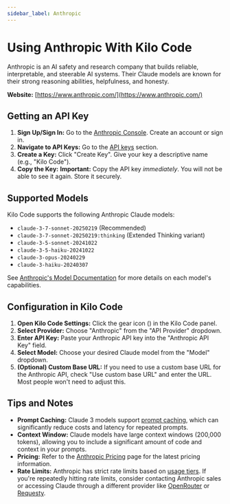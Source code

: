 ```yaml
---
sidebar_label: Anthropic
---
```


# Using Anthropic With Kilo Code

Anthropic is an AI safety and research company that builds reliable, interpretable, and steerable AI systems. Their Claude models are known for their strong reasoning abilities, helpfulness, and honesty.

**Website:** [https://www.anthropic.com/](https://www.anthropic.com/)

## Getting an API Key

1.  **Sign Up/Sign In:** Go to the [Anthropic Console](https://console.anthropic.com/). Create an account or sign in.
2.  **Navigate to API Keys:** Go to the [API keys](https://console.anthropic.com/settings/keys) section.
3.  **Create a Key:** Click "Create Key". Give your key a descriptive name (e.g., "Kilo Code").
4.  **Copy the Key:** **Important:** Copy the API key _immediately_. You will not be able to see it again. Store it securely.

## Supported Models

Kilo Code supports the following Anthropic Claude models:

- `claude-3-7-sonnet-20250219` (Recommended)
- `claude-3-7-sonnet-20250219:thinking` (Extended Thinking variant)
- `claude-3-5-sonnet-20241022`
- `claude-3-5-haiku-20241022`
- `claude-3-opus-20240229`
- `claude-3-haiku-20240307`

See [Anthropic's Model Documentation](https://docs.anthropic.com/en/docs/about-claude/models) for more details on each model's capabilities.

## Configuration in Kilo Code

1.  **Open Kilo Code Settings:** Click the gear icon (<Codicon name="gear" />) in the Kilo Code panel.
2.  **Select Provider:** Choose "Anthropic" from the "API Provider" dropdown.
3.  **Enter API Key:** Paste your Anthropic API key into the "Anthropic API Key" field.
4.  **Select Model:** Choose your desired Claude model from the "Model" dropdown.
5.  **(Optional) Custom Base URL:** If you need to use a custom base URL for the Anthropic API, check "Use custom base URL" and enter the URL. Most people won't need to adjust this.

## Tips and Notes

- **Prompt Caching:** Claude 3 models support [prompt caching](https://docs.anthropic.com/en/docs/build-with-claude/prompt-caching), which can significantly reduce costs and latency for repeated prompts.
- **Context Window:** Claude models have large context windows (200,000 tokens), allowing you to include a significant amount of code and context in your prompts.
- **Pricing:** Refer to the [Anthropic Pricing](https://www.anthropic.com/pricing) page for the latest pricing information.
- **Rate Limits:** Anthropic has strict rate limits based on [usage tiers](https://docs.anthropic.com/en/api/rate-limits#requirements-to-advance-tier). If you're repeatedly hitting rate limits, consider contacting Anthropic sales or accessing Claude through a different provider like [OpenRouter](/providers/openrouter) or [Requesty](/providers/requesty).
